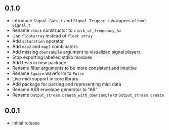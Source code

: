 ## 0.1.0

- Introduce `Signal.Gate.t` and `Signal.Trigger.t` wrappers of `bool Signal.t`
- Rename `clock` constructor to `clock_of_frequency_hz`
- Use `floatarray` instead of `float array`
- Add `saturation` operator
- Add `map2` and `map3` combinators
- Add missing `downsample` argument to visualized signal players
- Stop exporting labelled stdlib modules
- Add tests in new package
- Rename filter arguments to be more consistent and intuitive
- Rename `Square` waveform to `Pulse`
- Live midi support in core library
- Add package for parsing and representing midi data
- Rename ASR envelope generator to "AR"
- Rename `Output_stream.create_with_downsample` to `Output_stream.create`

## 0.0.1

- Initial release
